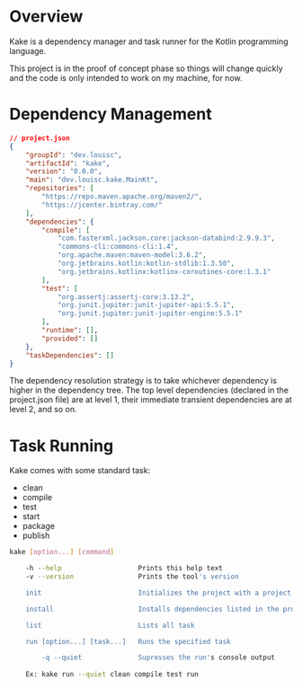 # Overview

Kake is a dependency manager and task runner for the Kotlin programming language.

This project is in the proof of concept phase so things will change quickly and the code is only intended to work on my machine, for now.


# Dependency Management

```json
// project.json
{
    "groupId": "dev.louisc",
    "artifactId": "kake",
    "version": "0.0.0",
    "main": "dev.louisc.kake.MainKt",
    "repositories": [
        "https://repo.maven.apache.org/maven2/",
        "https://jcenter.bintray.com/"
    ],
    "dependencies": {
        "compile": [
            "com.fasterxml.jackson.core:jackson-databind:2.9.9.3",
            "commons-cli:commons-cli:1.4",
            "org.apache.maven:maven-model:3.6.2",
            "org.jetbrains.kotlin:kotlin-stdlib:1.3.50",
            "org.jetbrains.kotlinx:kotlinx-coroutines-core:1.3.1"
        ],
        "test": [
            "org.assertj:assertj-core:3.13.2",
            "org.junit.jupiter:junit-jupiter-api:5.5.1",
            "org.junit.jupiter:junit-jupiter-engine:5.5.1"
        ],
        "runtime": [],
        "provided": []
    },
    "taskDependencies": []
}
```

The dependency resolution strategy is to take whichever dependency is higher in the dependency tree. The top level dependencies (declared in the project.json file) are at level 1, their immediate transient dependencies are at level 2, and so on.


# Task Running

Kake comes with some standard task:

- clean
- compile
- test
- start
- package
- publish

```sh
kake [option...] [command]

    -h --help                   Prints this help text
    -v --version                Prints the tool's version

    init                        Initializes the project with a project.json file

    install                     Installs dependencies listed in the project.json file

    list                        Lists all task

    run [option...] [task...]   Runs the specified task

        -q --quiet              Supresses the run's console output
        
    Ex: kake run --quiet clean compile test run
```

